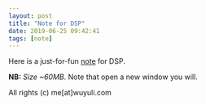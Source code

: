 ```yaml
---
layout: post
title: "Note for DSP"
date: 2019-06-25 09:42:41
tags: [note]
---
```


Here is a just-for-fun <a href="https://yuliwu.github.io/cloud/mlnote/dspnote.md" target="_blank">note</a> for DSP.

**NB:** *Size ~60MB*. Note that open a new window you will.

All rights (c) me[at]wuyuli.com
